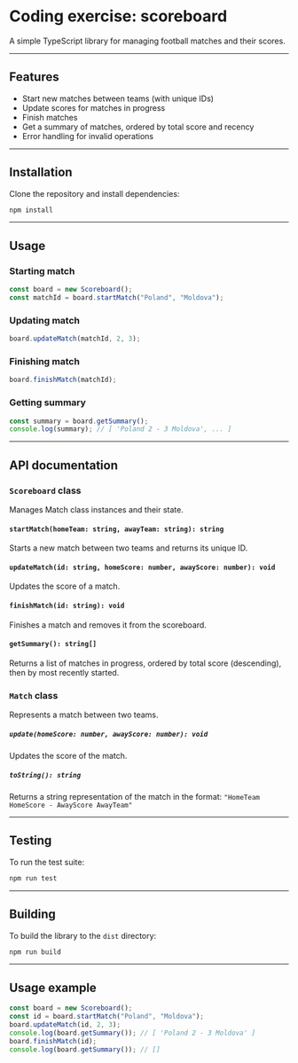 # Coding exercise: scoreboard

A simple TypeScript library for managing football matches and their scores.

---

## Features

- Start new matches between teams (with unique IDs)
- Update scores for matches in progress
- Finish matches
- Get a summary of matches, ordered by total score and recency
- Error handling for invalid operations

---

## Installation

Clone the repository and install dependencies:

```sh
npm install
```

---

## Usage

### Starting match

```typescript
const board = new Scoreboard();
const matchId = board.startMatch("Poland", "Moldova");
```

### Updating match

```typescript
board.updateMatch(matchId, 2, 3);
```

### Finishing match

```typescript
board.finishMatch(matchId);
```

### Getting summary

```typescript
const summary = board.getSummary();
console.log(summary); // [ 'Poland 2 - 3 Moldova', ... ]
```

---

## API documentation

### `Scoreboard` class

Manages Match class instances and their state.

#### `startMatch(homeTeam: string, awayTeam: string): string`

Starts a new match between two teams and returns its unique ID.

#### `updateMatch(id: string, homeScore: number, awayScore: number): void`

Updates the score of a match.

#### `finishMatch(id: string): void`

Finishes a match and removes it from the scoreboard.

#### `getSummary(): string[]`

Returns a list of matches in progress, ordered by total score (descending), then by most recently started.

### `Match` class

Represents a match between two teams.

##### `update(homeScore: number, awayScore: number): void`

Updates the score of the match.

##### `toString(): string`

Returns a string representation of the match in the format: `"HomeTeam HomeScore - AwayScore AwayTeam"`

---

## Testing

To run the test suite:

```sh
npm run test
```

---

## Building

To build the library to the `dist` directory:

```sh
npm run build
```

---

## Usage example

```typescript
const board = new Scoreboard();
const id = board.startMatch("Poland", "Moldova");
board.updateMatch(id, 2, 3);
console.log(board.getSummary()); // [ 'Poland 2 - 3 Moldova' ]
board.finishMatch(id);
console.log(board.getSummary()); // []
```
